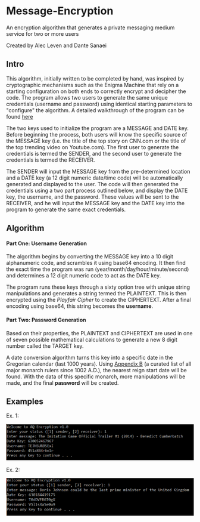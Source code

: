 # Message-Encryption

An encryption algorithm that generates a private messaging medium service for two or more users

Created by Alec Leven and Dante Sanaei

## Intro

This algorithm, initially written to be completed by hand, was inspired by cryptographic mechanisms such as the Enigma Machine that rely on a starting configuration on both ends to correctly encrypt and decipher the code. The program allows two users to generate the same unique credentials (username and password) using identical starting parameters to "configure" the algorithm. A detailed walkthrough of the program can be found [here](https://github.com/astral-kuarry/message-encryption/blob/master/resources/Algorithm.pdf)

The two keys used to initialize the program are a MESSAGE and DATE key. Before beginning the process, both users will know the specific source of the MESSAGE key (i.e. the title of the top story on CNN.com or the title of the top trending video on Youtube.com). The first user to generate the credentials is termed the SENDER, and the second user to generate the credentials is termed the RECEIVER. 

The SENDER will input the MESSAGE key from the pre-determined location and a DATE key (a 12 digit numeric date/time code) will be automatically generated and displayed to the user. The code will then generated the credentials using a two part process outlined below, and display the DATE key, the username, and the password. These values will be sent to the RECEIVER, and he will input the MESSAGE key and the DATE key into the program to generate the same exact credentials. 

## Algorithm

#### Part One: Username Generation

The algorithm begins by converting the MESSAGE key into a 10 digit alphanumeric code, and scrambles it using base64 encoding. It then find the exact time the program was run (year/month/day/hour/minute/second) and determines a 12 digit numeric code to act as the DATE key. 

The program runs these keys through a sixty option tree with unique string manipulations and generates a string termed the PLAINTEXT. This is then encrypted using the *Playfair Cipher* to create the CIPHERTEXT. After a final encoding using base64, this string becomes the **username**.

#### Part Two: Password Generation

Based on their properties, the PLAINTEXT and CIPHERTEXT are used in one of seven possible mathematical calculations to generate a new 8 digit number called the TARGET key. 

A date conversion algorithm turns this key into a specific date in the Gregorian calendar (last 1000 years). Using [Appendix B](https://github.com/astral-kuarry/message-encryption/blob/master/resources/Appendix%20B.pdf) (a curated list of all major monarch rulers since 1002 A.D.), the nearest reign start date will be found. With the data of this specific monarch, more manipulations will be made, and the final **password** will be created. 

## Examples

Ex. 1:

![ex1](resources/ex1.PNG)

Ex. 2:

![ex2](resources/ex2.PNG)

